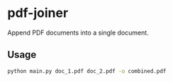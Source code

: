 # pdf-joiner

Append PDF documents into a single document.


## Usage

```bash
python main.py doc_1.pdf doc_2.pdf -o combined.pdf
``` 



